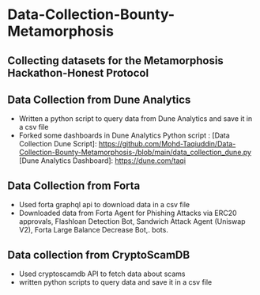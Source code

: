 # Data-Collection-Bounty-Metamorphosis

## Collecting datasets for the Metamorphosis Hackathon-Honest Protocol

## Data Collection from Dune Analytics

- Written a python script to query data from Dune Analytics and save it in a csv file
- Forked some dashboards in Dune Analytics
Python script : [Data Collection Dune Script]: https://github.com/Mohd-Taqiuddin/Data-Collection-Bounty-Metamorphosis-/blob/main/data_collection_dune.py
[Dune Analytics Dashboard]: https://dune.com/taqi


## Data Collection from Forta

- Used forta graphql api to download data in a csv file
- Downloaded data from Forta Agent for Phishing Attacks via ERC20 approvals, Flashloan Detection Bot, Sandwich Attack Agent (Uniswap V2), Forta Large Balance Decrease Bot,. bots.


## Data collection from CryptoScamDB

- Used cryptoscamdb API to fetch data about scams
- written python scripts to query data and save it in a csv file

